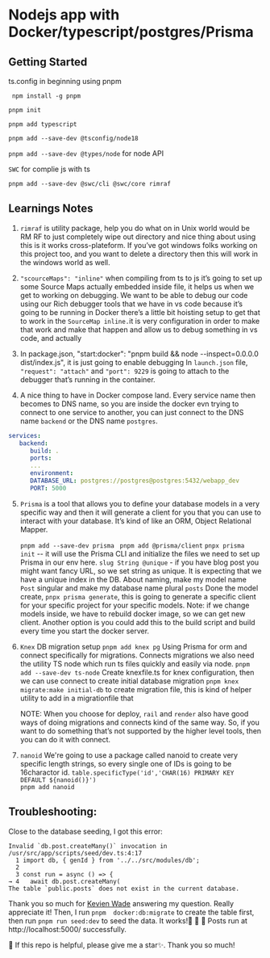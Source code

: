 # Nodejs app with Docker/typescript/postgres/Prisma

## Getting Started

ts.config in beginning using pnpm

` npm install -g pnpm`

`pnpm init`

`pnpm add typescript`

`pnpm add --save-dev @tsconfig/node18`

`pnpm add --save-dev @types/node` for node API

`SWC` for complie js with ts

`pnpm add --save-dev @swc/cli @swc/core rimraf`

## Learnings Notes

1. `rimraf` is utility package, help you do what on in Unix world would be RM RF to just completely wipe out directory and nice thing about using this is it works cross-plateform. If you’ve got windows folks working on this project too, and you want to delete a directory then this will work in the windows world as well.

2. `"scourceMaps": "inline"` when compiling from ts to js it’s going to set up some Source Maps actually embedded inside file, it helps us when we get to working on debugging. We want to be able to debug our code using our Rich debugger tools that we have in vs code because it’s going to be running in Docker there’s a little bit hoisting setup to get that to work in the `SourceMap inline.`it is very configuration in order to make that work and make that happen and allow us to debug something in vs code, and actually

3. In package.json, "start:docker": "pnpm build && node --inspect=0.0.0.0 dist/index.js", it is just going to enable debugging
   In `launch.json` file, `"request": "attach"` and `"port": 9229` is going to attach to the debugger that’s running in the container.

4. A nice thing to have in Docker compose land. Every service name then becomes to DNS name, so you are inside the docker evn trying to connect to one service to another, you can just connect to the DNS name `backend` or the DNS name `postgres`.

```yml
services:
   backend:
      build: .
      ports:
      ...
      environment:
      DATABASE_URL: postgres://postgres@postgres:5432/webapp_dev
      PORT: 5000
```

5. `Prisma` is a tool that allows you to define your database models in a very specific way and then it will generate a client for you that you can use to interact with your database. It’s kind of like an ORM, Object Relational Mapper.

   `pnpm add --save-dev prisma`
   ` pnpm add @prisma/client`
   `pnpx prisma init` -- it will use the Prisma CLI and initialize the files we need to set up Prisma in our env here.
   `slug String @unique` - if you have blog post you might want fancy URL, so we set string as unique. It is expecting that we have a unique index in the DB.
   About naming, make my model name `Post` singular and make my database name plural `posts`
   Done the model create, `pnpx prisma generate`, this is going to generate a specific client for your specific project for your specific models.
   Note: if we change models inside, we have to rebuild docker image, so we can get new client. Another option is you could add this to the build script and build every time you start the docker server.

6. `Knex` DB migration setup
   `pnpm add knex pg`
   Using Prisma for orm and connect specifically for migrations. Connects migrations we also need the utility TS node which run ts files quickly and easily via node.
   `pnpm add --save-dev ts-node`
   Create knexfile.ts for knex configuration, then we can use connect to create initial database migration
   `pnpm knex migrate:make initial-db` to create migration file, this is kind of helper utility to add in a migrationfile that

   NOTE: When you choose for deploy, `rail` and `render` also have good ways of doing migrations and connects kind of the same way. So, if you want to do something that’s not supported by the higher level tools, then you can do it with connect.

7. `nanoid`
   We're going to use a package called nanoid to create very specific length strings, so every single one of IDs is going to be 16charactor id.
   `table.specificType('id','CHAR(16) PRIMARY KEY DEFAULT ${nanoid()}')`<br>
   `pnpm add nanoid`

## Troubleshooting:

Close to the database seeding, I got this error:

```
Invalid `db.post.createMany()` invocation in
/usr/src/app/scripts/seed/dev.ts:4:17
  1 import db, { genId } from '../../src/modules/db';
  2
  3 const run = async () => {
→ 4   await db.post.createMany(
The table `public.posts` does not exist in the current database.
```

Thank you so much for [Kevien Wade](https://www.youtube.com/watch?v=yuTrHeDYY3E&ab_channel=KevinWade) answering my question. Really appreciate it! Then, I run `pnpm  docker:db:migrate` to create the table first, then run `pnpm run seed:dev` to seed the data. It works!🎉 🎉 🎉 Posts run at http://localhost:5000/ successfully.

👸 If this repo is helpful, please give me a star✨. Thank you so much!
